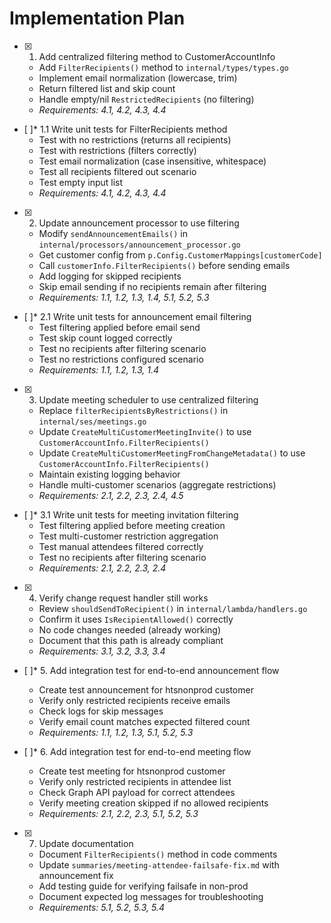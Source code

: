 # Implementation Plan

- [x] 1. Add centralized filtering method to CustomerAccountInfo
  - Add `FilterRecipients()` method to `internal/types/types.go`
  - Implement email normalization (lowercase, trim)
  - Return filtered list and skip count
  - Handle empty/nil `RestrictedRecipients` (no filtering)
  - _Requirements: 4.1, 4.2, 4.3, 4.4_

- [ ]* 1.1 Write unit tests for FilterRecipients method
  - Test with no restrictions (returns all recipients)
  - Test with restrictions (filters correctly)
  - Test email normalization (case insensitive, whitespace)
  - Test all recipients filtered out scenario
  - Test empty input list
  - _Requirements: 4.1, 4.2, 4.3, 4.4_

- [x] 2. Update announcement processor to use filtering
  - Modify `sendAnnouncementEmails()` in `internal/processors/announcement_processor.go`
  - Get customer config from `p.Config.CustomerMappings[customerCode]`
  - Call `customerInfo.FilterRecipients()` before sending emails
  - Add logging for skipped recipients
  - Skip email sending if no recipients remain after filtering
  - _Requirements: 1.1, 1.2, 1.3, 1.4, 5.1, 5.2, 5.3_

- [ ]* 2.1 Write unit tests for announcement email filtering
  - Test filtering applied before email send
  - Test skip count logged correctly
  - Test no recipients after filtering scenario
  - Test no restrictions configured scenario
  - _Requirements: 1.1, 1.2, 1.3, 1.4_

- [x] 3. Update meeting scheduler to use centralized filtering
  - Replace `filterRecipientsByRestrictions()` in `internal/ses/meetings.go`
  - Update `CreateMultiCustomerMeetingInvite()` to use `CustomerAccountInfo.FilterRecipients()`
  - Update `CreateMultiCustomerMeetingFromChangeMetadata()` to use `CustomerAccountInfo.FilterRecipients()`
  - Maintain existing logging behavior
  - Handle multi-customer scenarios (aggregate restrictions)
  - _Requirements: 2.1, 2.2, 2.3, 2.4, 4.5_

- [ ]* 3.1 Write unit tests for meeting invitation filtering
  - Test filtering applied before meeting creation
  - Test multi-customer restriction aggregation
  - Test manual attendees filtered correctly
  - Test no recipients after filtering scenario
  - _Requirements: 2.1, 2.2, 2.3, 2.4_

- [x] 4. Verify change request handler still works
  - Review `shouldSendToRecipient()` in `internal/lambda/handlers.go`
  - Confirm it uses `IsRecipientAllowed()` correctly
  - No code changes needed (already working)
  - Document that this path is already compliant
  - _Requirements: 3.1, 3.2, 3.3, 3.4_

- [ ]* 5. Add integration test for end-to-end announcement flow
  - Create test announcement for htsnonprod customer
  - Verify only restricted recipients receive emails
  - Check logs for skip messages
  - Verify email count matches expected filtered count
  - _Requirements: 1.1, 1.2, 1.3, 5.1, 5.2, 5.3_

- [ ]* 6. Add integration test for end-to-end meeting flow
  - Create test meeting for htsnonprod customer
  - Verify only restricted recipients in attendee list
  - Check Graph API payload for correct attendees
  - Verify meeting creation skipped if no allowed recipients
  - _Requirements: 2.1, 2.2, 2.3, 5.1, 5.2, 5.3_

- [x] 7. Update documentation
  - Document `FilterRecipients()` method in code comments
  - Update `summaries/meeting-attendee-failsafe-fix.md` with announcement fix
  - Add testing guide for verifying failsafe in non-prod
  - Document expected log messages for troubleshooting
  - _Requirements: 5.1, 5.2, 5.3, 5.4_
